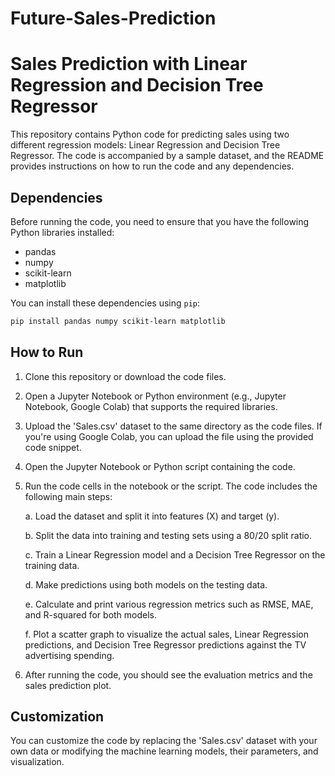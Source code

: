 # Future-Sales-Prediction


# Sales Prediction with Linear Regression and Decision Tree Regressor

This repository contains Python code for predicting sales using two different regression models: Linear Regression and Decision Tree Regressor. The code is accompanied by a sample dataset, and the README provides instructions on how to run the code and any dependencies.

## Dependencies

Before running the code, you need to ensure that you have the following Python libraries installed:

- pandas
- numpy
- scikit-learn
- matplotlib

You can install these dependencies using `pip`:

```bash
pip install pandas numpy scikit-learn matplotlib
```

## How to Run

1. Clone this repository or download the code files.

2. Open a Jupyter Notebook or Python environment (e.g., Jupyter Notebook, Google Colab) that supports the required libraries.

3. Upload the 'Sales.csv' dataset to the same directory as the code files. If you're using Google Colab, you can upload the file using the provided code snippet.

4. Open the Jupyter Notebook or Python script containing the code.

5. Run the code cells in the notebook or the script. The code includes the following main steps:

    a. Load the dataset and split it into features (X) and target (y).

    b. Split the data into training and testing sets using a 80/20 split ratio.

    c. Train a Linear Regression model and a Decision Tree Regressor on the training data.

    d. Make predictions using both models on the testing data.

    e. Calculate and print various regression metrics such as RMSE, MAE, and R-squared for both models.

    f. Plot a scatter graph to visualize the actual sales, Linear Regression predictions, and Decision Tree Regressor predictions against the TV advertising spending.

6. After running the code, you should see the evaluation metrics and the sales prediction plot.

## Customization

You can customize the code by replacing the 'Sales.csv' dataset with your own data or modifying the machine learning models, their parameters, and visualization.


